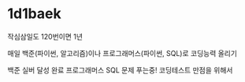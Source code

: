 # 1d1baek
작심삼일도 120번이면 1년

매일 백준(파이썬, 알고리즘)이나 프로그래머스(파이썬, SQL)로 코딩능력 올리기

백준 실버 달성 완료
프로그래머스 SQL 문제 푸는중! 코딩테스트 만점을 위해서
